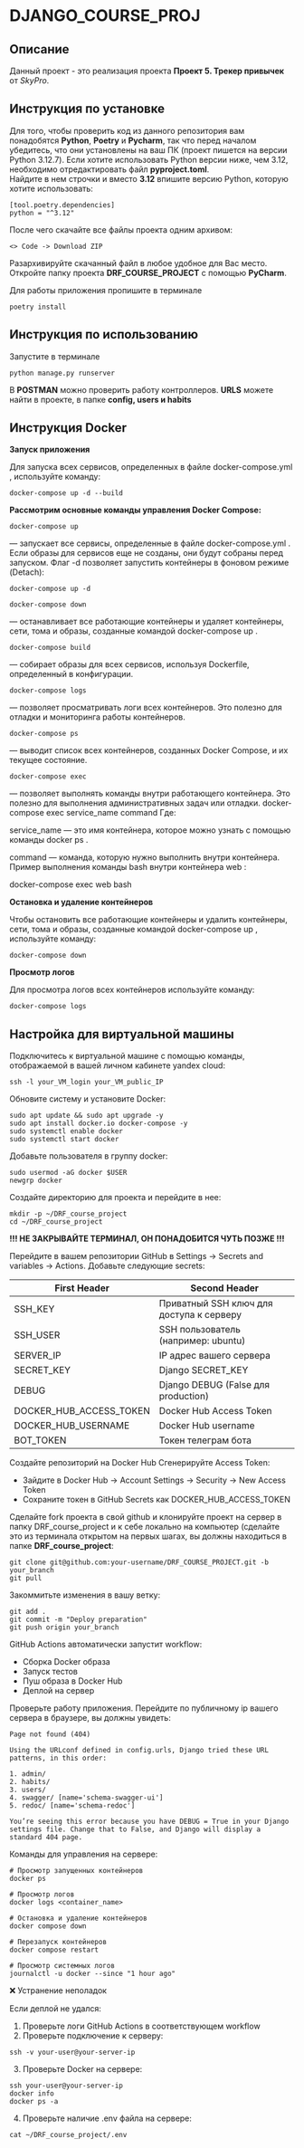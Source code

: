 # DJANGO_COURSE_PROJ
## Описание
Данный проект - это реализация проекта **Проект 5. Трекер привычек** от *SkyPro*.
  
## Инструкция по установке  
Для того, чтобы проверить код из данного репозитория вам понадобятся **Python**, **Poetry** и **Pycharm**, так что перед началом убедитесь, что они установлены на ваш ПК (проект пишется на версии Python 3.12.7).
Если хотите использовать Python версии ниже, чем 3.12, необходимо отредактировать файл **pyproject.toml**.  
Найдите в нем строчки и вместо **3.12** впишите версию Python, которую хотите использовать:  
```
[tool.poetry.dependencies]  
python = "^3.12"  
```

После чего скачайте все файлы проекта одним архивом:  
```
<> Code -> Download ZIP  
```

Разархивируйте скачанный файл в любое удобное для Вас место.  
Откройте папку проекта **DRF_COURSE_PROJECT** с помощью **PyCharm**. 

Для работы приложения пропишите в терминале
~~~
poetry install
~~~
## Инструкция по использованию
Запустите в терминале
~~~
python manage.py runserver
~~~

В **POSTMAN** можно проверить работу контроллеров. **URLS** можете найти в проекте, в папке **config, users и habits**

## Инструкция Docker
**Запуск приложения**

Для запуска всех сервисов, определенных в файле 
docker-compose.yml
, используйте команду:

~~~
docker-compose up -d --build
~~~

**Рассмотрим основные команды управления Docker Compose:**
~~~
docker-compose up
~~~
 — запускает все сервисы, определенные в файле 
docker-compose.yml
. Если образы для сервисов еще не созданы, они будут собраны перед запуском.
Флаг 
-d
 позволяет запустить контейнеры в фоновом режиме (Detach):
~~~
docker-compose up -d
~~~
~~~
docker-compose down
~~~
 — останавливает все работающие контейнеры и удаляет контейнеры, сети, тома и образы, созданные командой 
docker-compose up
.
~~~
docker-compose build
~~~
 — собирает образы для всех сервисов, используя Dockerfile, определенный в конфигурации.
~~~
docker-compose logs
~~~
 — позволяет просматривать логи всех контейнеров. Это полезно для отладки и мониторинга работы контейнеров.
~~~
docker-compose ps
~~~
 — выводит список всех контейнеров, созданных Docker Compose, и их текущее состояние.
~~~
docker-compose exec
~~~
 — позволяет выполнять команды внутри работающего контейнера. Это полезно для выполнения административных задач или отладки.
docker-compose exec service_name command
Где:

service_name
 — это имя контейнера, которое можно узнать с помощью команды 
docker ps
.
 
command
 — команда, которую нужно выполнить внутри контейнера.
Пример выполнения команды 
bash
 внутри контейнера 
web
:

docker-compose exec web bash

**Остановка и удаление контейнеров**

Чтобы остановить все работающие контейнеры и удалить контейнеры, сети, тома и образы, созданные командой 
docker-compose up
, используйте команду:

~~~
docker-compose down
~~~

**Просмотр логов**

Для просмотра логов всех контейнеров используйте команду:

~~~
docker-compose logs
~~~

## Настройка для виртуальной машины

Подключитесь к виртуальной машине с помощью команды, отображаемой в вашей личном кабинете yandex cloud:

~~~
ssh -l your_VM_login your_VM_public_IP
~~~

Обновите систему и установите Docker:

~~~
sudo apt update && sudo apt upgrade -y
sudo apt install docker.io docker-compose -y
sudo systemctl enable docker
sudo systemctl start docker
~~~

Добавьте пользователя в группу docker:

~~~
sudo usermod -aG docker $USER
newgrp docker
~~~

Создайте директорию для проекта и перейдите в нее:
~~~
mkdir -p ~/DRF_course_project
cd ~/DRF_course_project
~~~

**!!! НЕ ЗАКРЫВАЙТЕ ТЕРМИНАЛ, ОН ПОНАДОБИТСЯ ЧУТЬ ПОЗЖЕ !!!**

Перейдите в вашем репозитории GitHub в Settings → Secrets and variables → Actions. Добавьте следующие secrets:

| First Header  | Second Header                            |
| ------------- |------------------------------------------|
| SSH_KEY  | Приватный SSH ключ для доступа к серверу |
| SSH_USER  | SSH пользователь (например: ubuntu)      |
| SERVER_IP  | IP адрес вашего сервера                  |
| SECRET_KEY  | Django SECRET_KEY                        |
| DEBUG  | Django DEBUG (False для production)      |
| DOCKER_HUB_ACCESS_TOKEN  | Docker Hub Access Token                  |
| DOCKER_HUB_USERNAME  | Docker Hub username                      |
| BOT_TOKEN  | Токен телеграм бота                      |

Создайте репозиторий на Docker Hub
Сгенерируйте Access Token:
- Зайдите в Docker Hub → Account Settings → Security → New Access Token
- Сохраните токен в GitHub Secrets как DOCKER_HUB_ACCESS_TOKEN

Сделайте fork проекта в свой github и клонируйте проект на сервер в папку DRF_course_project и к себе локально на компьютер (сделайте это из терминала открытом на первых шагах, вы должны находиться в папке **DRF_course_project**:

~~~
git clone git@github.com:your-username/DRF_COURSE_PROJECT.git -b your_branch
git pull
~~~

Закоммитьте изменения в вашу ветку:

~~~
git add .
git commit -m "Deploy preparation"
git push origin your_branch
~~~

GitHub Actions автоматически запустит workflow:
- Сборка Docker образа
- Запуск тестов
- Пуш образа в Docker Hub
- Деплой на сервер

Проверьте работу приложения. Перейдите по публичному ip вашего сервера в браузере, вы должны увидеть:

~~~
Page not found (404)

Using the URLconf defined in config.urls, Django tried these URL patterns, in this order:

1. admin/
2. habits/
3. users/
4. swagger/ [name='schema-swagger-ui']
5. redoc/ [name='schema-redoc']

You’re seeing this error because you have DEBUG = True in your Django settings file. Change that to False, and Django will display a standard 404 page.
~~~

Команды для управления на сервере:

~~~
# Просмотр запущенных контейнеров
docker ps

# Просмотр логов
docker logs <container_name>

# Остановка и удаление контейнеров
docker compose down

# Перезапуск контейнеров
docker compose restart

# Просмотр системных логов
journalctl -u docker --since "1 hour ago"
~~~

❌ Устранение неполадок

Если деплой не удался:
1. Проверьте логи GitHub Actions в соответствующем workflow
2. Проверьте подключение к серверу:
~~~
ssh -v your-user@your-server-ip
~~~
3. Проверьте Docker на сервере:
~~~
ssh your-user@your-server-ip
docker info
docker ps -a
~~~
4. Проверьте наличие .env файла на сервере:
~~~
cat ~/DRF_course_project/.env
~~~
